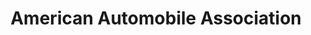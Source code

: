 ---
title: "American Automobile Association"
url: /tiffin/american-automobile-association/
shop: travel agency
---